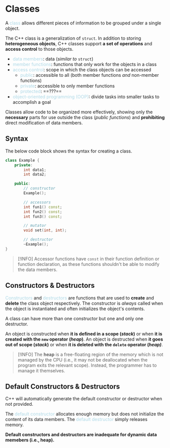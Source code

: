 # Classes
A <span style = "color:lightblue">class</span> allows different pieces of information to be grouped under a single object.

The C++ class is a generalization of `struct`. In addition to storing **heterogeneous objects**, C++ classes support **a set of operations** and **access control** to those objects.
- <span style = "color:lightblue">data members</span>: data (*similar to* `struct`)
- <span style = "color:lightblue">member functions</span>: functions that only work for the objects in a class
- <span style = "color:lightblue">access control</span>: scope in which the class objects can be accessed
	- <span style = "color:lightblue">public</span>: accessible to all (both member functions *and* non-member functions)
	- <span style = "color:lightblue">private</span>: accessible to only member functions
	- <span style = "color:lightblue">protected</span>: ==???==
- <span style = "color:lightblue">object-oriented programming (OOP)</span>: divide tasks into smaller tasks to accomplish a goal

Classes allow code to be organized more effectively, showing only the **necessary** parts for use outside the class (*public functions*) and **prohibiting** direct modification of data members.

## Syntax
The below code block shows the syntax for creating a class.
```C++
class Example {
	private:
		int data1;
		int data2;

	public:
		// constructor
		Example();

		// accessors
		int fun1() const;
		int fun2() const;
		int fun3() const;

		// mutator
		void set(int, int);

		// destructor
		~Example();
}
```

> [!INFO]
> Accessor functions have `const` in their function definition or function declaration, as these functions shouldn't be able to modify the data members.

## Constructors & Destructors
<span style = "color:lightblue">Constructors</span> and <span style = "color:lightblue">destructors</span> are functions that are used to **create** and **delete** the class object respectively. The constructor is *always* called when the object is instantiated and often initializes the object's contents.

A class can have more than one constructor but one and only one destructor.

An object is constructed when **it is defined in a scope (*stack*)** or when **it is created with the `new` operator (*heap*)**. An object is destructed when **it goes out of scope (*stack*)** or when **it is deleted with the `delete` operator (*heap)***.

> [!INFO]
> The **heap** is a free-floating region of the memory which is not managed by the CPU (i.e., it may not be deallocated when the program exits the relevant scope). Instead, the programmer has to manage it themselves.

## Default Constructors & Destructors
C++ will automatically generate the default constructor or destructor when not provided.

The <span style = "color:lightblue">default constructor</span> allocates enough memory but does not initialize the content of its data members. The <span style = "color:lightblue">default destructor</span> simply releases memory.

**Default constructors and destructors are inadequate for dynamic data memebers (i.e., heap).**
